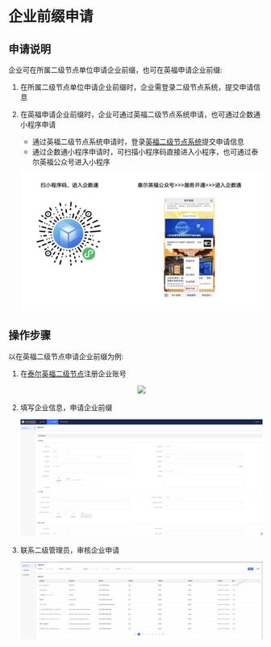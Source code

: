 # 企业前缀申请

## 申请说明

企业可在所属二级节点单位申请企业前缀，也可在英福申请企业前缀:

1. 在所属二级节点单位申请企业前缀时，企业需登录二级节点系统，提交申请信息
2. 在英福申请企业前缀时，企业可通过英福二级节点系统申请，也可通过企数通小程序申请
    - 通过英福二级节点系统申请时，登录[英福二级节点系统](https://snms.teleinfo.cn)提交申请信息
    - 通过企数通小程序申请时，可扫描小程序码直接进入小程序，也可通过泰尔英福公众号进入小程序

    <center><img src="./images/qrcode.png" style="margin-top: 10px"/></center>


## 操作步骤

以在英福二级节点申请企业前缀为例:

1. 在[泰尔英福二级节点](https://snms.teleinfo.cn)注册企业账号
    <center><img src="./images/snms-home.png" /></center>

2. 填写企业信息，申请企业前缀
    <center><img src="./images/apply-prefix.png" /></center>

3. 联系二级管理员，审核企业申请
    <center><img src="./images/review.png" /></center>